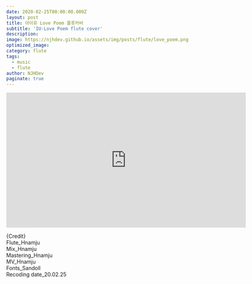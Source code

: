 ```yaml
---
date: 2020-02-25T00:00:00.000Z
layout: post
title: 아이유 Love Poem 플룻커버
subtitle: 'IU-Love Poem flute cover'
description: 
image: https://njhdev.github.io/assets/img/posts/flute/love_poem.png
optimized_image: 
category: flute
tags:
  - music
  - flute
author: NJHDev
paginate: true
---
```


<iframe width="640" height="360" src="https://www.youtube.com/embed/Un97ZXTcgz8" title="YouTube video player" frameborder="0" allow="accelerometer; autoplay; clipboard-write; encrypted-media; gyroscope; picture-in-picture" allowfullscreen></iframe>

{Credit}
<br/>Flute_Hnamju
<br/>Mix_Hnamju
<br/>Mastering_Hnamju
<br/>MV_Hnamju
<br/>Fonts_Sandoll
<br/>Recoding date_20.02.25
